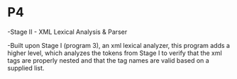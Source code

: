 P4
==

-Stage II - XML Lexical Analysis &amp; Parser

-Built upon Stage I (program 3), an xml lexical analyzer, this program adds a higher level, which analyzes the tokens from Stage I to verify that the xml tags are properly nested and that the tag names are valid based on a supplied list.
